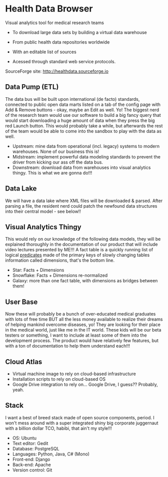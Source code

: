 # Health Data Browser

Visual analytics tool for medical research teams

* To download large data sets by building a virtual data warehouse 

* From public health data repositories worldwide

* With an editable list of sources

* Acessed through standard web service protocols.

SourceForge site: http://healthdata.sourceforge.io

## Data Pump (ETL)
The data bus will be built upon international (de facto) standards, connected to public open data marts listed on a tab of the config page with Add & Remove buttons - okay, maybe an Edit as well. Yo! The biggest nerd of the research team would use our software to build a big fancy query that would start downloading a huge amount of data when they press the big red Launch button. This would probably take a while, but afterwards the rest of the team would be able to come into the sandbox to play with the data as well.

* Upstream: mine data from operational (incl. legacy) systems to modern warehouses. None of our business this is!
* Midstream: implement powerful data modeling standards to prevent the driver from kicking our ass off the data bus.
* Downstream: download data from warehouses into visual analytics thingy. This is what we are gonna do!!!

## Data Lake
We will have a data lake where XML files will be downloaded & parsed. After parsing a file, the resident nerd could patch the newfound data structures into their central model - see below!!

## Visual Analytics Thingy

This would rely on our knowledge of the following data models, they will be explained thoroughly in the documentation of our product that will include video lectures presented by ME!!! A fact table is a quickly running list of logical [predicates](https://en.wikipedia.org/wiki/Predicate_(mathematical_logic)) made of the primary keys of slowly changing tables information called dimensions, that's the bottom line.

* Star: Facts + Dimensions
* Snowflake: Facts + Dimensions re-normalized
* Galaxy: more than one fact table, with dimensions as bridges between them!

## User Base
Now these will probably be a bunch of over-educated medical graduates with lots of free time BUT all the less money available to realize their dreams of helping mankind overcome diseases, yo! They are looking for their place in the medical world, just like me in the IT world. These kids will be our beta testers or something, I want to include at least some of them into the development process. The product would have relatively few features, but with a ton of documentation to help them understand each!!!

## Cloud Atlas
* Virtual machine image to rely on cloud-based infrastructure
* Installation scripts to rely on cloud-based OS
* Google Drive integration to rely on... Google Drive, I guess?? Probably, yeah.

## Stack
I want a best of breed stack made of open source components, period. I won't mess around with a super integrated shiny big corporate juggernaut with a billion dollar TCO, habibi, that ain't my style!!!

* OS: Ubuntu
* Text editor: Gedit
* Database: PostgreSQL
* Languages: Python, Java, C# (Mono)
* Front-end: Django
* Back-end: Apache
* Version control: Git

